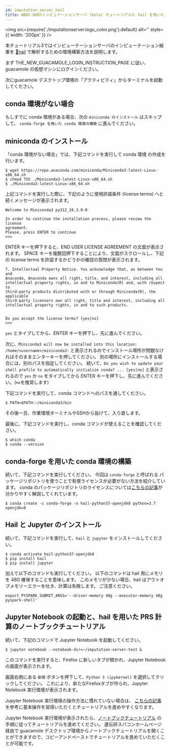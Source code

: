 ```yaml
---
id: imputation_server_hail
title: NBDC-DDBJインピュテーションサーバ (beta) チュートリアル3、hail を用いた PRS 計算
---
```


<img
  src={require('./imputationserver.logo_color.png').default}
  alt=''
  style={{ width: '200px' }}
/>

本チュートリアル3ではインピューテーションサーバのインピューテーション結果を
[&#x1f517;<u>hail</u>](https://hail.is) で解析するための環境構築方法を説明します。

まず THE_NEW_GUACAMOLE_LOGIN_INSTRUCTION_PAGE に従い、 guacamole の仮想マシンにログインください。

次にguacamole デスクトップ環境の「アクティビティ」からターミナルを起動してください。

## conda 環境がない場合

もしすでに conda 環境がある場合、次の `miniconda のインストール` はスキップして、 `conda-forge を用いた conda 環境の構築` に進んでください。

## miniconda のインストール

「conda 環境がない場合」では、下記コマンドを実行して conda 環境 の作成を行います。

```
$ wget https://repo.anaconda.com/miniconda/Miniconda3-latest-Linux-x86_64.sh
$ chmod 755 ./Miniconda3-latest-Linux-x86_64.sh
$ ./Miniconda3-latest-Linux-x86_64.sh
```

上記コマンドを実行した際に、下記のように使用許諾条件 (license terms) へと続くメッセージが表示されます。

```
Welcome to Miniconda3 py312_24.3.0-0

In order to continue the installation process, please review the license
agreement.
Please, press ENTER to continue
>>>
```

ENTER キーを押下すると、END USER LICENSE AGREEMENT の文面が表示されます。
SPACE キーを複数回押下することにより、文面がスクロールし、下記の license terms を許諾するかどうかの確認の質問が表示されます。

```
7. Intellectual Property Notice. You acknowledge that, as between You and
Anaconda, Anaconda owns all right, title, and interest, including all
intellectual property rights, in and to Miniconda(R) and, with respect to
third-party products distributed with or through Miniconda(R), the applicable
third-party licensors own all right, title and interest, including all
intellectual property rights, in and to such products.


Do you accept the license terms? [yes|no]
>>>
```

`yes` とタイプしてから、ENTER キーを押下し、先に進んでください。

次に、`Miniconda3 will now be installed into this location: /home/<username>/miniconda3:`
と表示されるのでインストール場所が問題なければそのままエンターキーを押してください。
別の場所にインストールする場合には、別のパスを指定してください。
続いて、`Do you wish to update your shell profile to automatically initialize conda? ... [yes|no]` と表示されるので
`yes` か `no` をタイプしてから ENTER キーを押下し、先に進んでください。(`no`を推奨します)

下記コマンドを実行して、conda コマンドへのパスを通してください。

```
$ PATH=$PATH:~/miniconda3/bin
```

その後一旦、作業環境ターミナルやSSHから抜けて、入り直します。

最後に、下記コマンドを実行し、conda コマンドが使えることを確認してください。

```
$ which conda
$ conda --version
```

## conda-forge を用いた conda 環境の構築

続いて、下記コマンドを実行してください。
今回は `conda-forge` と呼ばれる パッケージリポジトリを使うことで有償ライセンスが必要がない方法を紹介しています。
conda のパッケージリポジトリのライセンスについては[こちらの記事](https://qiita.com/kimisyo/items/986802ea52974b92df27)が分かりやすく解説してくれています。

```
$ conda create -c conda-forge -n hail-python37-openjdk8 python=3.7 openjdk=8
```

## Hail と Jupyter のインストール

続いて、下記コマンドを実行して、`hail` と `jupyter` をインストールしてください。

```
$ conda activate hail-python37-openjdk8
$ pip install hail
$ pip install jupyter
```

加えて以下のコマンドも実行してください。
以下のコマンドは hail 用にメモリを 48G 確保することを意味します。
このメモリが少ない場合、hail はアウトオブメモリーエラーを吐き、計算は失敗します。
ご注意ください。

```
export PYSPARK_SUBMIT_ARGS='--driver-memory 48g --executor-memory 48g pyspark-shell'
```

## Jupyter Notebook の起動と、hail を用いた PRS 計算のノートブックチュートリアル

続いて、下記のコマンドで Jupyter Notebook を起動してください。

```
$ jupyter notebook --notebook-dir=~/imputation-server-test &
```

このコマンドを実行すると、Firefox に新しいタブが開かれ、Jupyter Notebook の画面が表示されます。

画面右側にある `新規` ボタンを押下して、`Python 3 (ipykernel)` を選択してクリックしてください。
これにより、新たなFirefoxタブが作られ、Jupyter Notebook 実行環境が表示されます。

Jupyter Notebook 実行環境の操作方法に慣れていない場合は、
[こちらの記事](https://www.javadrive.jp/python/jupyter-notebook/index5.html) を参考に基本操作を習得いただくとチュートリアルを進めやすくなります。

Jupyter Notebook 実行環境が表示されたら、[ノートブックチュートリアル](https://nbviewer.org/github/ddbj/imputation-server-wf/blob/main/Notebooks/hail-prs-tutorial.ipynb)
の手順に従ってチュートリアルを進めてください。
遺伝研スパコンホームページ経由で guacamole デスクトップ環境からノートブックチュートリアルを開くことができますので、コピーアンドペーストでチュートリアルを進めていただくことが可能です。
